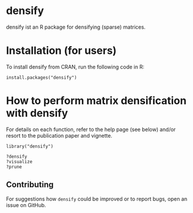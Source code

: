 # densify

densify ist an R package for densifying (sparse) matrices.

# Installation (for users)

To install densify from CRAN, run the following code in R:

~~~~
install.packages("densify")
~~~~

# How to perform matrix densification with densify

For details on each function, refer to the help page (see below) and/or resort to the publication paper and vignette. 
~~~~
library("densify")

?densify
?visualize
?prune

~~~~

## Contributing

For suggestions how `densify` could be improved or to report bugs, open an issue on GitHub. 

